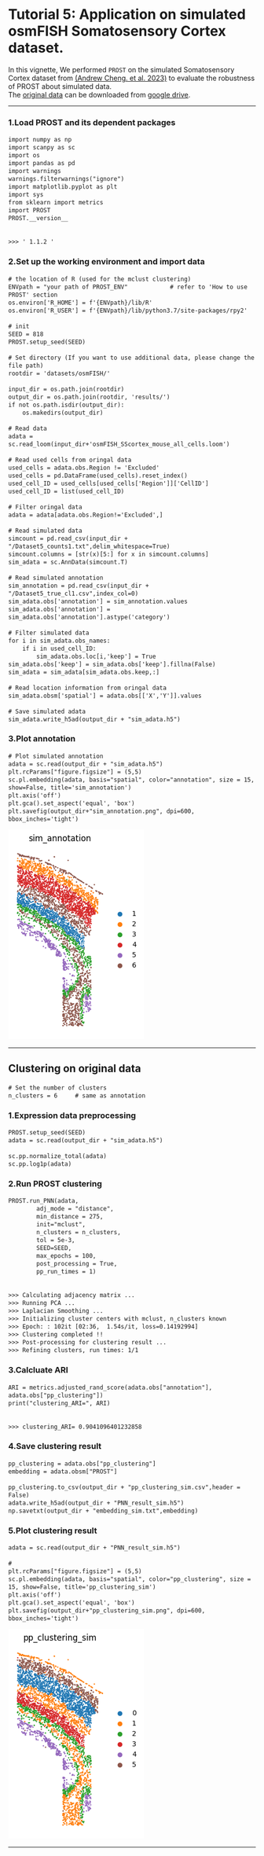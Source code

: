 # Tutorial 5: Application on simulated osmFISH Somatosensory Cortex dataset. 
In this vignette, We performed `PROST` on the simulated Somatosensory Cortex dataset from [(Andrew Cheng. et al. 2023)](https://doi.org/10.1093/bib/bbac475) to evaluate the robustness of PROST about simulated data.  
The [original data](https://github.com/acheng416/Benchmark-CTCM-ST) can be downloaded from [google drive](https://drive.google.com/drive/folders/1Rt5YS_i-qLbXmSHMnnFjXfhiilR0tOv4?usp=drive_link). 

---

### 1.Load PROST and its dependent packages

    import numpy as np
    import scanpy as sc
    import os
    import pandas as pd
    import warnings
    warnings.filterwarnings("ignore")
    import matplotlib.pyplot as plt
    import sys
    from sklearn import metrics
    import PROST
    PROST.__version__


    >>> ' 1.1.2 '


### 2.Set up the working environment and import data 

    # the location of R (used for the mclust clustering)
    ENVpath = "your path of PROST_ENV"            # refer to 'How to use PROST' section  
    os.environ['R_HOME'] = f'{ENVpath}/lib/R'
    os.environ['R_USER'] = f'{ENVpath}/lib/python3.7/site-packages/rpy2'
    
    # init
    SEED = 818
    PROST.setup_seed(SEED)
    
    # Set directory (If you want to use additional data, please change the file path)
    rootdir = 'datasets/osmFISH/'

    input_dir = os.path.join(rootdir)
    output_dir = os.path.join(rootdir, 'results/')
    if not os.path.isdir(output_dir):
        os.makedirs(output_dir)

    # Read data
    adata = sc.read_loom(input_dir+'osmFISH_SScortex_mouse_all_cells.loom')
    
    # Read used cells from oringal data
    used_cells = adata.obs.Region != 'Excluded'
    used_cells = pd.DataFrame(used_cells).reset_index()
    used_cell_ID = used_cells[used_cells['Region']]['CellID']
    used_cell_ID = list(used_cell_ID)

    # Filter oringal data
    adata = adata[adata.obs.Region!='Excluded',]

    # Read simulated data
    simcount = pd.read_csv(input_dir + "/Dataset5_counts1.txt",delim_whitespace=True)
    simcount.columns = [str(x)[5:] for x in simcount.columns]
    sim_adata = sc.AnnData(simcount.T)

    # Read simulated annotation
    sim_annotation = pd.read_csv(input_dir + "/Dataset5_true_cl1.csv",index_col=0)
    sim_adata.obs['annotation'] = sim_annotation.values
    sim_adata.obs['annotation'] = sim_adata.obs['annotation'].astype('category')

    # Filter simulated data
    for i in sim_adata.obs_names:
        if i in used_cell_ID:
            sim_adata.obs.loc[i,'keep'] = True
    sim_adata.obs['keep'] = sim_adata.obs['keep'].fillna(False)
    sim_adata = sim_adata[sim_adata.obs.keep,:]

    # Read location information from oringal data
    sim_adata.obsm['spatial'] = adata.obs[['X','Y']].values

    # Save simulated adata
    sim_adata.write_h5ad(output_dir + "sim_adata.h5")


### 3.Plot annotation

    # Plot simulated annotation
    adata = sc.read(output_dir + "sim_adata.h5")
    plt.rcParams["figure.figsize"] = (5,5)
    sc.pl.embedding(adata, basis="spatial", color="annotation", size = 15,  show=False, title='sim_annotation')
    plt.axis('off')
    plt.gca().set_aspect('equal', 'box')
    plt.savefig(output_dir+"sim_annotation.png", dpi=600, bbox_inches='tight')

      
![osmFISH_simulated_annotation](./_images/osmFISH/osmFISH_simulated_annotation.png "Plot osmFISH_simulated_annotation")


--- 

## Clustering on original data

    # Set the number of clusters
    n_clusters = 6     # same as annotation

### 1.Expression data preprocessing

    PROST.setup_seed(SEED)
    adata = sc.read(output_dir + "sim_adata.h5")

    sc.pp.normalize_total(adata)
    sc.pp.log1p(adata)


### 2.Run PROST clustering
    
    PROST.run_PNN(adata, 
            adj_mode = "distance", 
            min_distance = 275,
            init="mclust",
            n_clusters = n_clusters,
            tol = 5e-3,
            SEED=SEED,
            max_epochs = 100,
            post_processing = True,
            pp_run_times = 1)


    >>> Calculating adjacency matrix ...
    >>> Running PCA ...
    >>> Laplacian Smoothing ...
    >>> Initializing cluster centers with mclust, n_clusters known
    >>> Epoch: : 102it [02:36,  1.54s/it, loss=0.14192994]  
    >>> Clustering completed !!
    >>> Post-processing for clustering result ...
    >>> Refining clusters, run times: 1/1


### 3.Calcluate ARI

    ARI = metrics.adjusted_rand_score(adata.obs["annotation"], adata.obs["pp_clustering"])
    print("clustering_ARI=", ARI)


    >>> clustering_ARI= 0.9041096401232858


### 4.Save clustering result

    pp_clustering = adata.obs["pp_clustering"] 
    embedding = adata.obsm["PROST"]

    pp_clustering.to_csv(output_dir + "pp_clustering_sim.csv",header = False)
    adata.write_h5ad(output_dir + "PNN_result_sim.h5")
    np.savetxt(output_dir + "embedding_sim.txt",embedding)


### 5.Plot clustering result

    adata = sc.read(output_dir + "PNN_result_sim.h5")

    #
    plt.rcParams["figure.figsize"] = (5,5)
    sc.pl.embedding(adata, basis="spatial", color="pp_clustering", size = 15, show=False, title='pp_clustering_sim')
    plt.axis('off')
    plt.gca().set_aspect('equal', 'box')
    plt.savefig(output_dir+"pp_clustering_sim.png", dpi=600, bbox_inches='tight')


![osmFISH_simulated_cluster](./_images/osmFISH/osmFISH_simulated_cluster.png "osmFISH_simulated_cluster")

--- 
